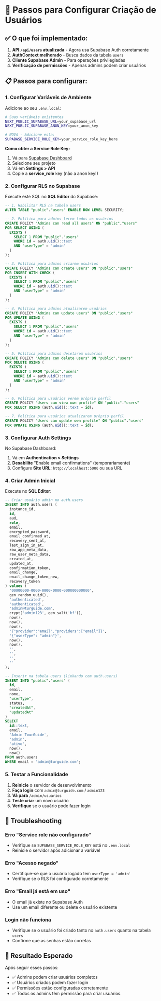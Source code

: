 # 🚀 Passos para Configurar Criação de Usuários

## ✅ O que foi implementado:

1. **API `/api/users` atualizada** - Agora usa Supabase Auth corretamente
2. **AuthContext melhorado** - Busca dados da tabela `users` 
3. **Cliente Supabase Admin** - Para operações privilegiadas
4. **Verificação de permissões** - Apenas admins podem criar usuários

## 📋 Passos para configurar:

### 1. Configurar Variáveis de Ambiente

Adicione ao seu `.env.local`:

```bash
# Suas variáveis existentes
NEXT_PUBLIC_SUPABASE_URL=your_supabase_url
NEXT_PUBLIC_SUPABASE_ANON_KEY=your_anon_key

# NOVA - Adicione esta:
SUPABASE_SERVICE_ROLE_KEY=your_service_role_key_here
```

**Como obter a Service Role Key:**
1. Vá para [Supabase Dashboard](https://supabase.com/dashboard)
2. Selecione seu projeto
3. Vá em **Settings > API**
4. Copie a **service_role** key (não a anon key!)

### 2. Configurar RLS no Supabase

Execute este SQL no **SQL Editor** do Supabase:

```sql
-- 1. Habilitar RLS na tabela users
ALTER TABLE "public"."users" ENABLE ROW LEVEL SECURITY;

-- 2. Política para admins lerem todos os usuários
CREATE POLICY "Admins can read all users" ON "public"."users"
FOR SELECT USING (
  EXISTS (
    SELECT 1 FROM "public"."users" 
    WHERE id = auth.uid()::text 
    AND "userType" = 'admin'
  )
);

-- 3. Política para admins criarem usuários
CREATE POLICY "Admins can create users" ON "public"."users"
FOR INSERT WITH CHECK (
  EXISTS (
    SELECT 1 FROM "public"."users" 
    WHERE id = auth.uid()::text 
    AND "userType" = 'admin'
  )
);

-- 4. Política para admins atualizarem usuários
CREATE POLICY "Admins can update users" ON "public"."users"
FOR UPDATE USING (
  EXISTS (
    SELECT 1 FROM "public"."users" 
    WHERE id = auth.uid()::text 
    AND "userType" = 'admin'
  )
);

-- 5. Política para admins deletarem usuários  
CREATE POLICY "Admins can delete users" ON "public"."users"
FOR DELETE USING (
  EXISTS (
    SELECT 1 FROM "public"."users" 
    WHERE id = auth.uid()::text 
    AND "userType" = 'admin'
  )
);

-- 6. Política para usuários verem próprio perfil
CREATE POLICY "Users can view own profile" ON "public"."users"
FOR SELECT USING (auth.uid()::text = id);

-- 7. Política para usuários atualizarem próprio perfil
CREATE POLICY "Users can update own profile" ON "public"."users"
FOR UPDATE USING (auth.uid()::text = id);
```

### 3. Configurar Auth Settings

No Supabase Dashboard:
1. Vá em **Authentication > Settings**
2. **Desabilite** "Enable email confirmations" (temporariamente)
3. Configure **Site URL**: `http://localhost:5000` ou sua URL

### 4. Criar Admin Inicial

Execute no **SQL Editor**:

```sql
-- Criar usuário admin no auth.users
INSERT INTO auth.users (
  instance_id,
  id,
  aud,
  role,
  email,
  encrypted_password,
  email_confirmed_at,
  recovery_sent_at,
  last_sign_in_at,
  raw_app_meta_data,
  raw_user_meta_data,
  created_at,
  updated_at,
  confirmation_token,
  email_change,
  email_change_token_new,
  recovery_token
) values (
  '00000000-0000-0000-0000-000000000000',
  gen_random_uuid(),
  'authenticated',
  'authenticated',
  'admin@turguide.com',
  crypt('admin123', gen_salt('bf')),
  now(),
  now(),
  now(),
  '{"provider":"email","providers":["email"]}',
  '{"userType": "admin"}',
  now(),
  now(),
  '',
  '',
  '',
  ''
);

-- Inserir na tabela users (linkando com auth.users)
INSERT INTO "public"."users" (
  id,
  email,
  nome,
  "userType",
  status,
  "createdAt",
  "updatedAt"
) 
SELECT 
  id::text,
  email,
  'Admin TourGuide',
  'admin',
  'ativo',
  now(),
  now()
FROM auth.users 
WHERE email = 'admin@turguide.com';
```

### 5. Testar a Funcionalidade

1. **Reinicie** o servidor de desenvolvimento
2. **Faça login** com `admin@turguide.com` / `admin123`
3. **Vá para** `/admin/usuarios`
4. **Teste criar** um novo usuário
5. **Verifique** se o usuário pode fazer login

## 🔧 Troubleshooting

### Erro "Service role não configurado"
- Verifique se `SUPABASE_SERVICE_ROLE_KEY` está no `.env.local`
- Reinicie o servidor após adicionar a variável

### Erro "Acesso negado"
- Certifique-se que o usuário logado tem `userType = 'admin'`
- Verifique se o RLS foi configurado corretamente

### Erro "Email já está em uso"
- O email já existe no Supabase Auth
- Use um email diferente ou delete o usuário existente

### Login não funciona
- Verifique se o usuário foi criado tanto no `auth.users` quanto na tabela `users`
- Confirme que as senhas estão corretas

## 🎯 Resultado Esperado

Após seguir esses passos:
- ✅ Admins podem criar usuários completos
- ✅ Usuários criados podem fazer login
- ✅ Permissões estão configuradas corretamente
- ✅ Todos os admins têm permissão para criar usuários